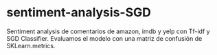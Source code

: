 # sentiment-analysis-SGD
Sentiment analysis de comentarios de amazon, imdb y yelp con Tf-idf y SGD Classifier. Evaluamos el modelo con una matriz de confusión de SKLearn.metrics.
